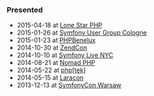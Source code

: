 ### Presented

 * 2015-04-18 at [Lone Star PHP](https://joind.in/talk/view/13569)
 * 2015-01-26 at [Symfony User Group Cologne](http://www.meetup.com/sfugcgn/events/219210293/)
 * 2015-01-23 at [PHPBenelux](https://joind.in/talk/view/13408)
 * 2014-10-30 at [ZendCon](http://joind.in/talk/view/12404)
 * 2014-10-10 at [Symfony Live NYC](https://joind.in/talk/view/12196)
 * 2014-08-21 at [Nomad PHP](https://joind.in/talk/view/11574)
 * 2014-05-22 at [php[tek]](http://joind.in/talk/view/10626)
 * 2014-05-15 at [Laracon](http://joind.in/talk/view/11331)
 * 2013-12-13 at [SymfonyCon Warsaw](http://joind.in/talk/view/10377)
